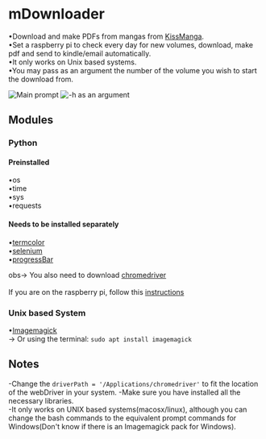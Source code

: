 # mDownloader
•Download and make PDFs from mangas from [KissManga](https://kissmanga.com/).<br/>
•Set a raspberry pi to check every day for new volumes, download, make pdf and send to kindle/email automatically.<br/>
•It only works on Unix based systems.<br/>
•You may pass as an argument the number of the volume you wish to start the download from.

![Main prompt](https://github.com/Pedro4064/mDownloader/blob/master/Images/Main.png?raw=true)
![-h as an argument](https://github.com/Pedro4064/mDownloader/blob/master/Images/-h.png?raw=true)
## Modules

### Python

#### Preinstalled
•os<br/>
•time<br/>
•sys<br/>
•requests<br/>

#### Needs to be installed separately  
•[termcolor](https://pypi.org/project/termcolor/)<br/>
•[selenium](https://pypi.org/project/selenium/)<br/>
•[progressBar](https://progressbar-2.readthedocs.io/en/latest/installation.html)<br/>

obs-> You also need to download [chromedriver](http://chromedriver.chromium.org/downloads)<br/><br/>
			If you are on the raspberry pi, follow this [instructions](https://www.reddit.com/r/selenium/comments/7341wt/success_how_to_run_selenium_chrome_webdriver_on/) <br/>

### Unix based System			
•[Imagemagick ](https://imagemagick.org/index.php)<br/>
	-> Or using the terminal:
	`sudo apt install imagemagick`<br/>



## Notes
-Change the `driverPath = '/Applications/chromedriver'` to fit the location of the webDriver in your system.
-Make sure you have installed all the necessary libraries.<br/>
-It only works on UNIX based systems(macosx/linux), although you can change the bash commands to the equivalent prompt commands for Windows(Don't know if there is an Imagemagick pack for Windows).
